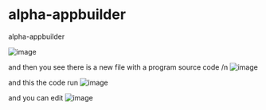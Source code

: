 # alpha-appbuilder
alpha-appbuilder

![image](https://github.com/MUHAMMEDHAFEEZ/alpha-appbuilder/assets/125500179/a51cc384-f74e-40be-ae3f-298283ca9ec3)


and then you see there is a new file with a program source code 
/n
![image](https://github.com/MUHAMMEDHAFEEZ/alpha-appbuilder/assets/125500179/69bda386-b628-471b-b881-5cbb39e81ff3)

and this the code run 
![image](https://github.com/MUHAMMEDHAFEEZ/alpha-appbuilder/assets/125500179/51867d16-3887-4c22-82b1-bdc91e2d0f85)

and you can edit 
![image](https://github.com/MUHAMMEDHAFEEZ/alpha-appbuilder/assets/125500179/bf56c670-2e2b-482f-823e-665026dec10a)




